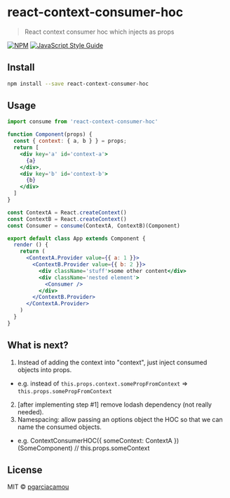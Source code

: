 # react-context-consumer-hoc

> React context consumer hoc which injects as props

[![NPM](https://img.shields.io/npm/v/react-context-consumer-hoc.svg)](https://www.npmjs.com/package/react-context-consumer-hoc) [![JavaScript Style Guide](https://img.shields.io/badge/code_style-standard-brightgreen.svg)](https://standardjs.com)

## Install

```bash
npm install --save react-context-consumer-hoc
```

## Usage

```jsx
import consume from 'react-context-consumer-hoc'

function Component(props) {
  const { context: { a, b } } = props;
  return [
    <div key='a' id='context-a'>
      {a}
    </div>,
    <div key='b' id='context-b'>
      {b}
    </div>
  ]
}

const ContextA = React.createContext()
const ContextB = React.createContext()
const Consumer = consume(ContextA, ContextB)(Component)

export default class App extends Component {
  render () {
    return (
      <ContextA.Provider value={{ a: 1 }}>
        <ContextB.Provider value={{ b: 2 }}>
          <div className='stuff'>some other content</div>
          <div className='nested element'>
            <Consumer />
          </div>
        </ContextB.Provider>
      </ContextA.Provider>
    )
  }
}
```

## What is next?

1. Instead of adding the context into "context", just inject consumed objects into props.
  - e.g. instead of `this.props.context.somePropFromContext` => `this.props.somePropFromContext`
2. [after implementing step #1] remove lodash dependency (not really needed).
3. Namespacing: allow passing an options object the HOC so that we can name the consumed objects.
  - e.g. ContextConsumerHOC({ someContext: ContextA })(SomeComponent) // this.props.someContext

## License

MIT © [pgarciacamou](https://github.com/pgarciacamou)
